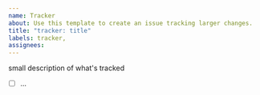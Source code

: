 ```yaml
---
name: Tracker
about: Use this template to create an issue tracking larger changes.
title: "tracker: title"
labels: tracker,
assignees:
---
```


small description of what's tracked

- [ ] ...